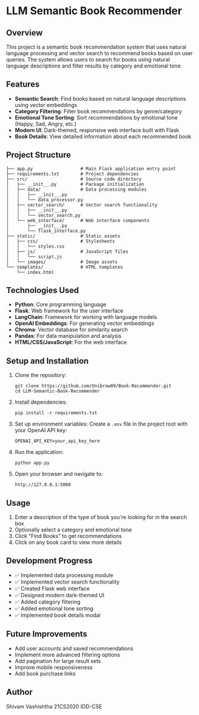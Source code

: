 # LLM Semantic Book Recommender

## Overview
This project is a semantic book recommendation system that uses natural language processing and vector search to recommend books based on user queries. The system allows users to search for books using natural language descriptions and filter results by category and emotional tone.

## Features
- **Semantic Search**: Find books based on natural language descriptions using vector embeddings
- **Category Filtering**: Filter book recommendations by genre/category
- **Emotional Tone Sorting**: Sort recommendations by emotional tone (Happy, Sad, Angry, etc.)
- **Modern UI**: Dark-themed, responsive web interface built with Flask
- **Book Details**: View detailed information about each recommended book

## Project Structure
```
├── app.py                  # Main Flask application entry point
├── requirements.txt        # Project dependencies
├── src/                    # Source code directory
│   ├── __init__.py         # Package initialization
│   ├── data/               # Data processing modules
│   │   ├── __init__.py
│   │   └── data_processor.py
│   ├── vector_search/      # Vector search functionality
│   │   ├── __init__.py
│   │   └── vector_search.py
│   └── web_interface/      # Web interface components
│       ├── __init__.py
│       └── flask_interface.py
├── static/                 # Static assets
│   ├── css/                # Stylesheets
│   │   └── styles.css
│   ├── js/                 # JavaScript files
│   │   └── script.js
│   └── images/             # Image assets
└── templates/              # HTML templates
    └── index.html
```

## Technologies Used
- **Python**: Core programming language
- **Flask**: Web framework for the user interface
- **LangChain**: Framework for working with language models
- **OpenAI Embeddings**: For generating vector embeddings
- **Chroma**: Vector database for similarity search
- **Pandas**: For data manipulation and analysis
- **HTML/CSS/JavaScript**: For the web interface

## Setup and Installation

1. Clone the repository:
   ```
   git clone https://github.com/Unibrow09/Book-Recommender.git
   cd LLM-Semantic-Book-Recommender
   ```

2. Install dependencies:
   ```
   pip install -r requirements.txt
   ```

3. Set up environment variables:
   Create a `.env` file in the project root with your OpenAI API key:
   ```
   OPENAI_API_KEY=your_api_key_here
   ```

4. Run the application:
   ```
   python app.py
   ```

5. Open your browser and navigate to:
   ```
   http://127.0.0.1:5000
   ```

## Usage
1. Enter a description of the type of book you're looking for in the search box
2. Optionally select a category and emotional tone
3. Click "Find Books" to get recommendations
4. Click on any book card to view more details

## Development Progress
- ✅ Implemented data processing module
- ✅ Implemented vector search functionality
- ✅ Created Flask web interface
- ✅ Designed modern dark-themed UI
- ✅ Added category filtering
- ✅ Added emotional tone sorting
- ✅ Implemented book details modal

## Future Improvements
- Add user accounts and saved recommendations
- Implement more advanced filtering options
- Add pagination for large result sets
- Improve mobile responsiveness
- Add book purchase links

## Author
Shivam Vashishtha
21CS2020
IDD-CSE

